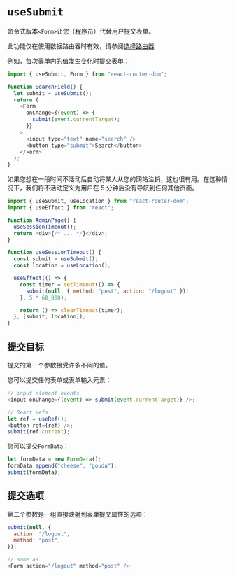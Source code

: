 # `useSubmit`

命令式版本`<Form>`让您（程序员）代替用户提交表单。

此功能仅在使用数据路由器时有效，请参阅[选择路由器](https://reactrouter.com/en/main/routers/picking-a-router)

例如，每次表单内的值发生变化时提交表单：

```javascript
import { useSubmit, Form } from "react-router-dom";

function SearchField() {
  let submit = useSubmit();
  return (
    <Form
      onChange={(event) => {
        submit(event.currentTarget);
      }}
    >
      <input type="text" name="search" />
      <button type="submit">Search</button>
    </Form>
  );
}
```

如果您想在一段时间不活动后自动将某人从您的网站注销，这也很有用。在这种情况下，我们将不活动定义为用户在 5 分钟后没有导航到任何其他页面。

```javascript
import { useSubmit, useLocation } from "react-router-dom";
import { useEffect } from "react";

function AdminPage() {
  useSessionTimeout();
  return <div>{/* ... */}</div>;
}

function useSessionTimeout() {
  const submit = useSubmit();
  const location = useLocation();

  useEffect(() => {
    const timer = setTimeout(() => {
      submit(null, { method: "post", action: "/logout" });
    }, 5 * 60_000);

    return () => clearTimeout(timer);
  }, [submit, location]);
}
```

## 提交目标

提交的第一个参数接受许多不同的值。

您可以提交任何表单或表单输入元素：

```javascript
// input element events
<input onChange={(event) => submit(event.currentTarget)} />;

// React refs
let ref = useRef();
<button ref={ref} />;
submit(ref.current);
```

您可以提交`FormData`：

```javascript
let formData = new FormData();
formData.append("cheese", "gouda");
submit(formData);
```

## 提交选项

第二个参数是一组直接映射到表单提交属性的选项：

```javascript
submit(null, {
  action: "/logout",
  method: "post",
});

// same as
<Form action="/logout" method="post" />;
```